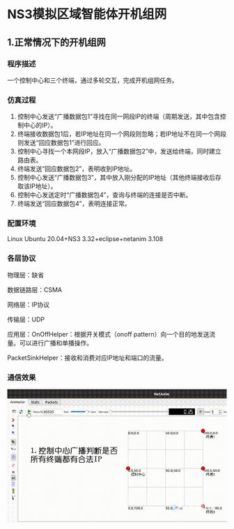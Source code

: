 # NS3模拟区域智能体开机组网

## 1.正常情况下的开机组网

### 程序描述

一个控制中心和三个终端，通过多轮交互，完成开机组网任务。

### 仿真过程

1. 控制中心发送“广播数据包1”寻找在同一网段IP的终端（周期发送，其中包含控制中心的IP）。
2. 终端接收数据包1后，若IP地址在同一个网段则忽略；若IP地址不在同一个网段则发送“回应数据包1”进行回应。
3. 控制中心寻找一个本网段IP，放入“广播数据包2”中，发送给终端，同时建立路由表。
4. 终端发送“回应数据包2”，表明收到IP地址。
5. 控制中心发送“广播数据包3”，其中放入刚分配的IP地址（其他终端接收后存取该IP地址）。
6. 控制中心发送定时“广播数据包4”，查询与终端的连接是否中断。
7. 终端发送“回应数据包4”，表明连接正常。


### 配置环境

Linux Ubuntu 20.04+NS3 3.32+eclipse+netanim 3.108

### 各层协议

物理层：缺省

数据链路层：CSMA

网络层：IP协议

传输层：UDP

应用层：OnOffHelper：根据开关模式（onoff pattern）向一个目的地发送流量。可以进行广播和单播操作。

PacketSinkHelper：接收和消费对应IP地址和端口的流量。

### 通信效果

![image](https://github.com/Yuuting/NS3-Network-Simulation/blob/main/src/normal.gif)
